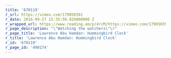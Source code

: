```yaml
---
title: '670119'
r_url: https://vimeo.com/179050391
r_date: 2016-09-27 15:35:50.926000000 Z
r_wrapped_url: https://www.reading.am/p/4rcM/https://vimeo.com/179050391
r_page_description: "\"Watching the watchers\"\r"
r_page_title: 'Lawrence Abu Hamdan: Hummingbird Clock'
r_title: 'Lawrence Abu Hamdan: Hummingbird Clock'
r_id: '670119'
r_page_id: '490174'
---
```


